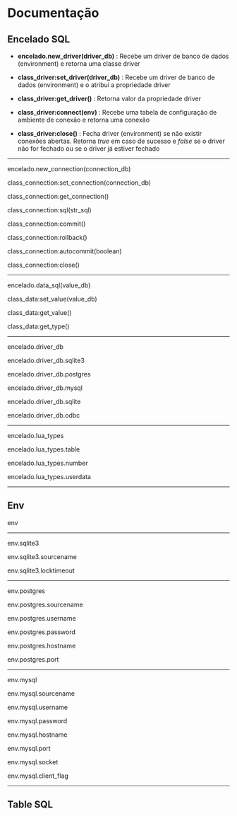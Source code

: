 
# Documentação



## Encelado SQL

+ __encelado.new_driver(driver_db)__ : Recebe um driver de banco de dados (environment) e retorna uma classe driver 

+ __class_driver:set_driver(driver_db)__ : Recebe um driver de banco de dados (environment) e o atribuí a propriedade driver

+ __class_driver:get_driver()__ : Retorna valor da propriedade driver

+ __class_driver:connect(env)__ : Recebe uma tabela de configuração de ambiente de conexão e retorna uma conexão

+ __class_driver:close()__ : Fecha driver (environment) se não existir conexões abertas. Retorna _true_ em caso de sucesso e _false_ se o driver não for fechado ou se o driver já estiver fechado

------------------------------------------

encelado.new_connection(connection_db)

class_connection:set_connection(connection_db)

class_connection:get_connection()

class_connection:sql(str_sql)

class_connection:commit()

class_connection:rollback()

class_connection:autocommit(boolean)

class_connection:close()

------------------------------------------

encelado.data_sql(value_db)

class_data:set_value(value_db)

class_data:get_value()

class_data:get_type()

------------------------------------------

encelado.driver_db

encelado.driver_db.sqlite3

encelado.driver_db.postgres

encelado.driver_db.mysql

encelado.driver_db.sqlite

encelado.driver_db.odbc

------------------------------------------

encelado.lua_types

encelado.lua_types.table

encelado.lua_types.number

encelado.lua_types.userdata

------------------------------------------

## Env

env

------------------------------------------

env.sqlite3

env.sqlite3.sourcename

env.sqlite3.locktimeout

------------------------------------------

env.postgres

env.postgres.sourcename

env.postgres.username

env.postgres.password

env.postgres.hostname

env.postgres.port

------------------------------------------

env.mysql

env.mysql.sourcename

env.mysql.username

env.mysql.password

env.mysql.hostname

env.mysql.port

env.mysql.socket

env.mysql.client_flag

------------------------------------------

## Table SQL


